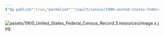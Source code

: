 ```yaml
---
{"dg-publish":true,"permalink":"/vault/census/1900-united-states-federal-census-record-3/","tags":["James-W-Skaggs"]}
---
```


![assets/1900_United_States_Federal_Census_Record.3.resources/image.x.jpg](/img/user/assets/1900_United_States_Federal_Census_Record.3.resources/image.x.jpg)
